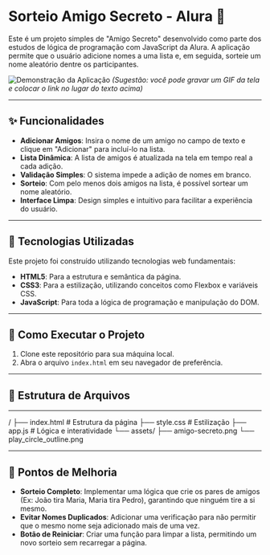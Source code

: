 # Sorteio Amigo Secreto - Alura 🎯

Este é um projeto simples de "Amigo Secreto" desenvolvido como parte dos estudos de lógica de programação com JavaScript da Alura. A aplicação permite que o usuário adicione nomes a uma lista e, em seguida, sorteie um nome aleatório dentre os participantes.

![Demonstração da Aplicação](URL_PARA_SUA_IMAGEM_OU_GIF_AQUI)
*(Sugestão: você pode gravar um GIF da tela e colocar o link no lugar do texto acima)*

***

## ✨ Funcionalidades

* **Adicionar Amigos**: Insira o nome de um amigo no campo de texto e clique em "Adicionar" para incluí-lo na lista.
* **Lista Dinâmica**: A lista de amigos é atualizada na tela em tempo real a cada adição.
* **Validação Simples**: O sistema impede a adição de nomes em branco.
* **Sorteio**: Com pelo menos dois amigos na lista, é possível sortear um nome aleatório.
* **Interface Limpa**: Design simples e intuitivo para facilitar a experiência do usuário.

***

## 🚀 Tecnologias Utilizadas

Este projeto foi construído utilizando tecnologias web fundamentais:

* **HTML5**: Para a estrutura e semântica da página.
* **CSS3**: Para a estilização, utilizando conceitos como Flexbox e variáveis CSS.
* **JavaScript**: Para toda a lógica de programação e manipulação do DOM.

***

## 🔧 Como Executar o Projeto

1.  Clone este repositório para sua máquina local.
2.  Abra o arquivo `index.html` em seu navegador de preferência.

***

## 📂 Estrutura de Arquivos
***
/
├── index.html       # Estrutura da página
├── style.css        # Estilização
├── app.js           # Lógica e interatividade
└── assets/
├── amigo-secreto.png
└── play_circle_outline.png

***

## 📝 Pontos de Melhoria

* **Sorteio Completo**: Implementar uma lógica que crie os pares de amigos (Ex: João tira Maria, Maria tira Pedro), garantindo que ninguém tire a si mesmo.
* **Evitar Nomes Duplicados**: Adicionar uma verificação para não permitir que o mesmo nome seja adicionado mais de uma vez.
* **Botão de Reiniciar**: Criar uma função para limpar a lista, permitindo um novo sorteio sem recarregar a página.
